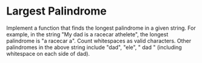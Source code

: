 # Largest Palindrome

Implement a function that finds the longest palindrome in a given string. For example, in the string "My dad is a racecar athelete", the longest palindrome is "a racecar a".  Count whitespaces as valid characters. Other palindromes in the above string include "dad", "ele", " dad " (including whitespace on each side of dad).
